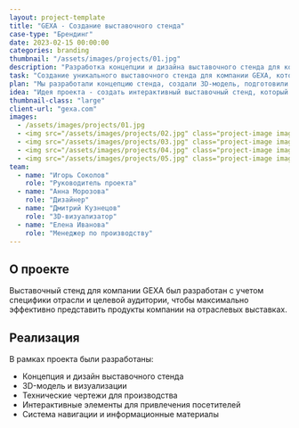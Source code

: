 ```yaml
---
layout: project-template
title: "GEXA - Создание выставочного стенда"
case-type: "Брендинг"
date: 2023-02-15 00:00:00
categories: branding
thumbnail: "/assets/images/projects/01.jpg"
description: "Разработка концепции и дизайна выставочного стенда для компании GEXA, отражающего инновационный характер бренда и привлекающего внимание посетителей."
task: "Создание уникального выставочного стенда для компании GEXA, который будет выделяться среди конкурентов, привлекать целевую аудиторию и эффективно представлять продукты компании."
plan: "Мы разработали концепцию стенда, создали 3D-модель, подготовили технические чертежи и контролировали процесс производства и монтажа."
idea: "Идея проекта - создать интерактивный выставочный стенд, который станет не просто местом презентации продуктов, но и запоминающимся брендированным пространством."
thumbnail-class: "large"
client-url: "gexa.com"
images:
  - /assets/images/projects/01.jpg
  - <img src="/assets/images/projects/02.jpg" class="project-image image-full-width" alt="GEXA exhibition 02">
  - <img src="/assets/images/projects/03.jpg" class="project-image image-half-width" alt="GEXA exhibition 03">
  - <img src="/assets/images/projects/04.jpg" class="project-image image-half-width" alt="GEXA exhibition 04">
  - <img src="/assets/images/projects/05.jpg" class="project-image image-full-width" alt="GEXA exhibition 05">
team:
  - name: "Игорь Соколов"
    role: "Руководитель проекта"
  - name: "Анна Морозова"
    role: "Дизайнер"
  - name: "Дмитрий Кузнецов"
    role: "3D-визуализатор"
  - name: "Елена Иванова"
    role: "Менеджер по производству"
---
```


## О проекте

Выставочный стенд для компании GEXA был разработан с учетом специфики отрасли и целевой аудитории, чтобы максимально эффективно представить продукты компании на отраслевых выставках.

## Реализация

В рамках проекта были разработаны:
- Концепция и дизайн выставочного стенда
- 3D-модель и визуализации
- Технические чертежи для производства
- Интерактивные элементы для привлечения посетителей
- Система навигации и информационные материалы
